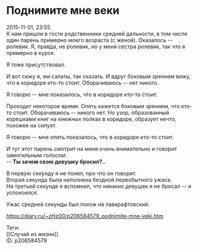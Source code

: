 Поднимите мне веки
===================

   
 2015-11-01, 23:55   
  К нам пришли в гости родственники средней дальности, в том числе один парень примерно моего возраста (с женой). Оказалось -- ролевик. Я, правда, не ролевик, но у меня сестра ролевик, так что я примерно в курсе.   
   
 Я тоже присутствовал.   
   
 И вот сижу я, ем салаты, так сказать. И вдруг боковым зрением вижу, что в коридоре кто-то стоит. Оборачиваюсь -- нет никого.   
   
 Я говорю -- мне показалось, что в коридоре кто-то стоит.   
   
 Проходит некоторое время. Опять кажется боковым зрением, что кто-то стоит. Оборачиваюсь -- никого нет. Но узор, образованный корешками книг на книжных полках в коридоре, образует нечто, похожее на силуэт.   
   
 Я говорю -- мне опять показалось, что в коридоре кто-то стоит.   
   
 И тут этот парень смотрит на меня очень внимательно и говорит замогильным голосом:   
 --  **Ты зачем свою девушку бросил?..**    
   
 В первую секунду я не понял, про что он говорит.   
 Вторая секунда была наполнена бездной первобытного ужаса.   
 На третьей секунде я вспомнил, что никаких девушек я не бросал -- и успокоился.   
   
 Ужас средней секунды был похож на лавкрафтовский.   
    
 <https://diary.ru/~zHz00/p206584579_podnimite-mne-veki.htm>   
   
 Теги:   
 [[Случай из жизни]]   
 ID: p206584579